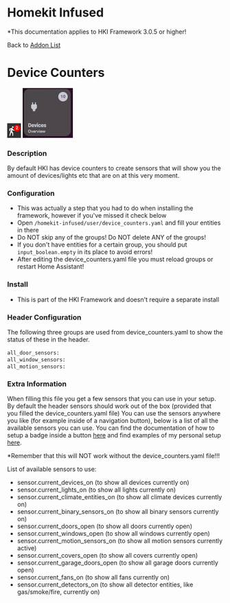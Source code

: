 # Homekit Infused
*This documentation applies to HKI Framework 3.0.5 or higher!

Back to [Addon List](../addon_list.md)

# Device Counters
![Homekit Infused](../images/device_counters_1.png) ![Homekit Infused](../images/device_counters_2.png)

### Description
By default HKI has device counters to create sensors that will show you the amount of devices/lights etc that are on at this very moment.

### Configuration
- This was actually a step that you had to do when installing the framework, however if you've missed it check below
- Open `/homekit-infused/user/device_counters.yaml` and fill your entities in there
- Do NOT skip any of the groups! Do NOT delete ANY of the groups!
- If you don't have entities for a certain group, you should put `input_boolean.empty` in its place to avoid errors!
- After editing the device_counters.yaml file you must reload groups or restart Home Assistant!

### Install
- This is part of the HKI Framework and doesn't require a separate install

### Header Configuration
The following three groups are used from device_counters.yaml to show the status of these in the header.
```
all_door_sensors:
all_window_sensors:
all_motion_sensors:
```

### Extra Information
When filling this file you get a few sensors that you can use in your setup. By default the header sensors should work out of the box (provided that you filled the device_counters.yaml file)
You can use the sensors anywhere you like (for example inside of a navigation button), below is a list of all the available sensors you can use. You can find the documentation of how to setup a badge inside a button [here](https://github.com/jimz011/homekit-infused/blob/master/docs/addons/button-navigation.md) and find examples of my personal setup [here](https://github.com/jimz011/homekit-infused/blob/personal/homekit-infused/user/views/menu/menu-card.yaml).

*Remember that this will NOT work without the device_counters.yaml file!!!

List of available sensors to use:
- sensor.current_devices_on (to show all devices currently on)
- sensor.current_lights_on (to show all lights currently on)
- sensor.current_climate_entities_on (to show all climate devices currently on)
- sensor.current_binary_sensors_on (to show all binary sensors currently on)
- sensor.current_doors_open (to show all doors currently open)
- sensor.current_windows_open (to show all windows currently open)
- sensor.current_motion_sensors_on (to show all motion sensors currently active)
- sensor.current_covers_open (to show all covers currently open)
- sensor.current_garage_doors_open (to show all garage doors currently open)
- sensor.current_fans_on (to show all fans currently on)
- sensor.current_detectors_on (to show all detector entities, like gas/smoke/fire, currently on)
